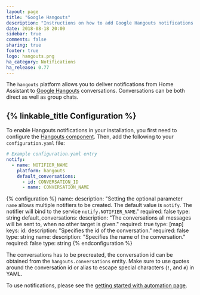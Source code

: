```yaml
---
layout: page
title: "Google Hangouts"
description: "Instructions on how to add Google Hangouts notifications to Home Assistant."
date: 2018-08-18 20:00
sidebar: true
comments: false
sharing: true
footer: true
logo: hangouts.png
ha_category: Notifications
ha_release: 0.77
---
```



The `hangouts` platform allows you to deliver notifications from Home Assistant to [Google Hangouts](http://hangouts.google.com) conversations. Conversations can be both direct as well as group chats.

## {% linkable_title Configuration %}

To enable Hangouts notifications in your installation, you first need to configure
the [Hangouts component](/components/hangouts/). Then, add the following to your `configuration.yaml` file:

```yaml
# Example configuration.yaml entry  
notify:
  - name: NOTIFIER_NAME
    platform: hangouts
    default_conversations:
      - id: CONVERSATION_ID
      - name: CONVERSATION_NAME
```

{% configuration %}
name: 
  description: "Setting the optional parameter `name` allows multiple notifiers to be created. The default value is `notify`. The notifier will bind to the service `notify.NOTIFIER_NAME`."
  required: false
  type: string
default_conversations:
  description: "The conversations all messages will be sent to, when no other target is given."
  required: true
  type: [map]
  keys:
    id:
      description: "Specifies the id of the conversation."
      required: false
      type: string
    name:
      description: "Specifies the name of the conversation."
      required: false
      type: string
{% endconfiguration %}

The conversations has to be precreated, the conversation id can be obtained from the `hangouts.conversations` entity. Make sure to use quotes around the conversation id or alias to escape special characters (`!`, and `#`) in YAML.

To use notifications, please see the [getting started with automation page](/getting-started/automation/).

